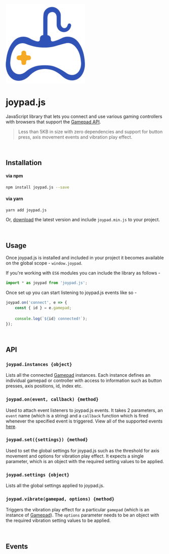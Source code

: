 <img src="https://github.com/ArunMichaelDsouza/joypad.js/blob/master/icon.png?raw=true" width="250" height="auto" alt="joypad.js icon"/>

# joypad.js
JavaScript library that lets you connect and use various gaming controllers with browsers that support the [Gamepad API](https://developer.mozilla.org/en-US/docs/Web/API/Gamepad_API).
> Less than 5KB in size with zero dependencies and support for button press, axis movement events and vibration play effect.

<br/>

## Installation

#### via npm

```bash
npm install joypad.js --save
```

#### via yarn

```bash
yarn add joypad.js
```

Or, [download](https://github.com/ArunMichaelDsouza/joypad.js/releases) the latest version and include ``joypad.min.js`` to your project.

<br/>

## Usage

Once joypad.js is installed and included in your project it becomes available on the global scope - ``window.joypad``. 

If you're working with ``ES6`` modules you can include the library as follows -

```javascript
import * as joypad from 'joypad.js';
```

Once set up you can start listening to joypad.js events like so -

```javascript
joypad.on('connect', e => {
    const { id } = e.gamepad;

    console.log(`${id} connected!`);
});
```

<br/>

## API

### ``joypad.instances {object}``

Lists all the connected [Gamepad](https://developer.mozilla.org/en-US/docs/Web/API/Gamepad) instances. Each instance defines an individual gamepad or controller with access to information such as button presses, axis positions, id, index etc.

### ``joypad.on(event, callback) {method}``

Used to attach event listeners to joypad.js events. It takes 2 parameters, an ``event`` name (which is a string) and a ``callback`` function which is fired whenever the specified event is triggered. View all of the supported events [here](user-content-events).

### ``joypad.set({settings}) {method}``

Used to set the global settings for joypad.js such as the threshold for axis movement and options for vibration play effect. It expects a single parameter, which is an object with the required setting values to be applied.

### ``joypad.settings {object}``

Lists all the global settings applied to joypad.js.

### ``joypad.vibrate(gamepad, options) {method}``

Triggers the vibration play effect for a particular ``gamepad`` (which is an instance of [Gamepad](https://developer.mozilla.org/en-US/docs/Web/API/Gamepad)). The ``options`` parameter needs to be an object with the required vibration setting values to be applied.

<br/>

## Events